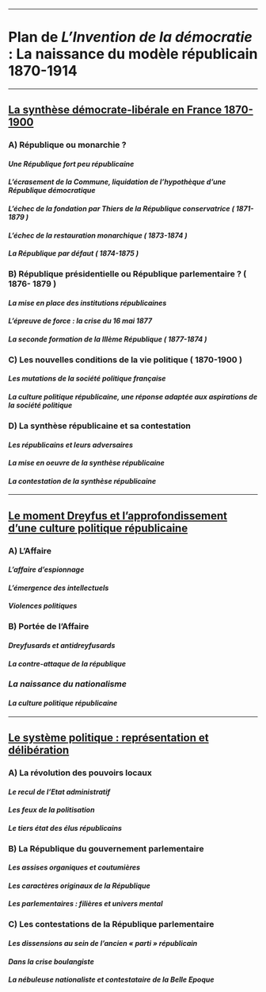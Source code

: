 ***
# Plan de *L’Invention de la démocratie* : La naissance du modèle républicain 1870-1914
***
## <u>La synthèse démocrate-libérale en France 1870-1900</u>

### **A) République ou monarchie ?**

#### *Une République fort peu républicaine*

#### *L’écrasement de la Commune, liquidation de l’hypothèque d’une République démocratique*

#### *L’échec de la fondation par Thiers de la République conservatrice ( 1871-1879 )*

#### *L’échec de la restauration monarchique ( 1873-1874 )*

#### *La République par défaut ( 1874-1875 )*

### **B) République présidentielle ou République parlementaire ? ( 1876- 1879 )**

#### *La mise en place des institutions républicaines*

#### *L’épreuve de force : la crise du 16 mai 1877*

#### *La seconde formation de la IIIème République ( 1877-1874 )* 

### **C) Les nouvelles conditions de la vie politique ( 1870-1900 )**

#### *Les mutations de la société politique française*

#### *La culture politique républicaine, une réponse adaptée aux aspirations de la société politique*

### **D) La synthèse républicaine et sa contestation**

#### *Les républicains et leurs adversaires*

#### *La mise en oeuvre de la synthèse républicaine*

#### *La contestation de la synthèse républicaine*
***
## <u>Le moment Dreyfus et l’approfondissement d’une culture politique républicaine</u>

### **A) L’Affaire**

#### *L’affaire d’espionnage*

#### *L’émergence des intellectuels*

#### *Violences politiques*

### **B) Portée de l’Affaire**

#### *Dreyfusards et antidreyfusards*

#### *La contre-attaque de la république*

### *La naissance du nationalisme*

#### *La culture politique républicaine*
***
## <u>Le système politique : représentation et délibération</u>

### **A) La révolution des pouvoirs locaux**

#### *Le recul de l’Etat administratif*

#### *Les feux de la politisation*

#### *Le tiers état des élus républicains*

### **B) La République du gouvernement parlementaire**

#### *Les assises organiques et coutumières*

#### *Les caractères originaux de la République*

#### *Les parlementaires : filières et univers mental*

### **C) Les contestations de la République parlementaire**

#### *Les dissensions au sein de l’ancien « parti » républicain*

#### *Dans la crise boulangiste*

#### *La nébuleuse nationaliste et contestataire de la Belle Epoque*





